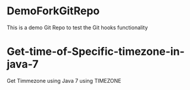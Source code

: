 
# DemoForkGitRepo
This is a demo Git Repo to test the Git hooks functionality

# Get-time-of-Specific-timezone-in-java-7
Get Timmezone using Java 7 using TIMEZONE

